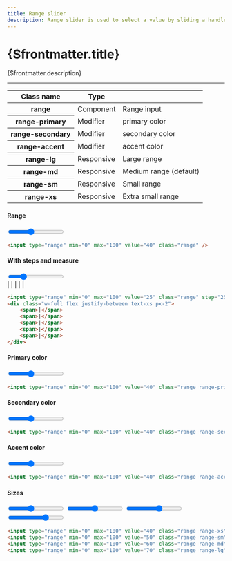```yaml
---
title: Range slider
description: Range slider is used to select a value by sliding a handle.
---
```


# {$frontmatter.title}

{$frontmatter.description}

<hr class="border-gray-divider mt-10">
<div class="not-prose mt-6 mb-10 overflow-x-auto">
    <table class="table-compact table w-full">
        <thead>
            <tr>
                <th class="flex items-center gap-2 normal-case">
                    <span>Class name</span>
                </th>
                <th class="normal-case">Type</th>
                <th></th>
            </tr>
        </thead>
        <tbody>
            <tr>
                <th class="font-normal"><span class="font-mono lowercase">range</span></th>
                <td><span class="badge badge-sm badge-ghost w-20">Component</span></td>
                <td>Range input</td>
            </tr>
            <tr>
                <th class="font-normal"><span class="font-mono lowercase">range-primary</span></th>
                <td>
                    <div class="tooltip tooltip-right cursor-help" data-tip="Changes the style of a component"><span class="badge badge-sm badge-outline w-20">Modifier</span></div>
                </td>
                <td>primary color</td>
            </tr>
            <tr>
                <th class="font-normal"><span class="font-mono lowercase">range-secondary</span></th>
                <td>
                    <div class="tooltip tooltip-right cursor-help" data-tip="Changes the style of a component"><span class="badge badge-sm badge-outline w-20">Modifier</span></div>
                </td>
                <td>secondary color</td>
            </tr>
            <tr>
                <th class="font-normal"><span class="font-mono lowercase">range-accent</span></th>
                <td>
                    <div class="tooltip tooltip-right cursor-help" data-tip="Changes the style of a component"><span class="badge badge-sm badge-outline w-20">Modifier</span></div>
                </td>
                <td>accent color</td>
            </tr>
            <tr>
                <th class="font-normal"><span class="font-mono lowercase">range-lg</span></th>
                <td>
                    <div class="tooltip tooltip-right cursor-help" data-tip="Supports responsive prefixes (sm:, lg:, …)"><span class="badge badge-sm badge-success w-20">Responsive</span></div>
                </td>
                <td>Large range</td>
            </tr>
            <tr>
                <th class="font-normal"><span class="font-mono lowercase">range-md</span></th>
                <td>
                    <div class="tooltip tooltip-right cursor-help" data-tip="Supports responsive prefixes (sm:, lg:, …)"><span class="badge badge-sm badge-success w-20">Responsive</span></div>
                </td>
                <td>Medium range (default)</td>
            </tr>
            <tr>
                <th class="font-normal"><span class="font-mono lowercase">range-sm</span></th>
                <td>
                    <div class="tooltip tooltip-right cursor-help" data-tip="Supports responsive prefixes (sm:, lg:, …)"><span class="badge badge-sm badge-success w-20">Responsive</span></div>
                </td>
                <td>Small range</td>
            </tr>
            <tr>
                <th class="font-normal"><span class="font-mono lowercase">range-xs</span></th>
                <td>
                    <div class="tooltip tooltip-right cursor-help" data-tip="Supports responsive prefixes (sm:, lg:, …)"><span class="badge badge-sm badge-success w-20">Responsive</span></div>
                </td>
                <td>Extra small range</td>
            </tr>
        </tbody>
    </table>
</div>

<h4 class="pt-10">Range</h4>

<div class="mt-4 p-4 not-prose flex gap-2 justify-center">
    <input type="range" min="0" max="100" value="40" class="range" />
</div>

```html
<input type="range" min="0" max="100" value="40" class="range" />
```

<h4 class="pt-10">With steps and measure</h4>

<div class="mt-4 p-4 not-prose flex flex-col gap-2 justify-center">
    <input type="range" min="0" max="100" value="25" class="range" step="25" />
    <div class="w-full flex justify-between text-xs px-2">
        <span>|</span>
        <span>|</span>
        <span>|</span>
        <span>|</span>
        <span>|</span>
    </div>
</div>

```html
<input type="range" min="0" max="100" value="25" class="range" step="25" />
<div class="w-full flex justify-between text-xs px-2">
	<span>|</span>
	<span>|</span>
	<span>|</span>
	<span>|</span>
	<span>|</span>
</div>
```

<h4 class="pt-10">Primary color</h4>

<div class="mt-4 p-4 not-prose flex gap-2 justify-center">
    <input type="range" min="0" max="100" value="40" class="range range-primary" />
</div>

```html
<input type="range" min="0" max="100" value="40" class="range range-primary" />
```

<h4 class="pt-10">Secondary color</h4>

<div class="mt-4 p-4 not-prose flex gap-2 justify-center">
    <input type="range" min="0" max="100" value="40" class="range range-secondary" />
</div>

```html
<input type="range" min="0" max="100" value="40" class="range range-secondary" />
```

<h4 class="pt-10">Accent color</h4>

<div class="mt-4 p-4 not-prose flex gap-2 justify-center">
    <input type="range" min="0" max="100" value="40" class="range range-accent" />
</div>

```html
<input type="range" min="0" max="100" value="40" class="range range-accent" />
```

<h4 class="pt-10">Sizes</h4>

<div class="mt-4 p-4 not-prose flex flex-col gap-2 justify-center">
    <input type="range" min="0" max="100" value="40" class="range range-xs" />
    <input type="range" min="0" max="100" value="50" class="range range-sm" />
    <input type="range" min="0" max="100" value="60" class="range range-md" />
    <input type="range" min="0" max="100" value="70" class="range range-lg" />
</div>

```html
<input type="range" min="0" max="100" value="40" class="range range-xs" />
<input type="range" min="0" max="100" value="50" class="range range-sm" />
<input type="range" min="0" max="100" value="60" class="range range-md" />
<input type="range" min="0" max="100" value="70" class="range range-lg" />
```
